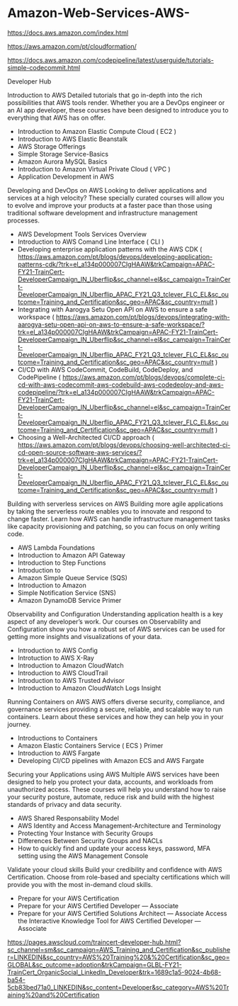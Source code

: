 # Amazon-Web-Services-AWS-
https://docs.aws.amazon.com/index.html

https://aws.amazon.com/pt/cloudformation/

https://docs.aws.amazon.com/codepipeline/latest/userguide/tutorials-simple-codecommit.html

Developer Hub 

Introduction to AWS
Detailed tutorials that go in-depth into the rich possibilities that AWS tools render. Whether you are a DevOps engineer or an AI app developer, these courses have been designed to introduce you to everything that AWS has on offer.
- Introduction to Amazon Elastic Compute Cloud ( EC2 ) 
- Introduction to AWS Elastic Beanstalk 
- AWS Storage Offerings
- Simple Storage Service-Basics
- Amazon Aurora MySQL Basics
- Introduction to Amazon Virtual Private Cloud ( VPC ) 
- Application Development in AWS 

Developing and DevOps on AWS 
Looking to deliver applications and services at a high velocity? These specially curated courses will allow you to evolve and improve your products at a faster pace than those using traditional software development and infrastructure management processes.
- AWS Development Tools Services Overview 
- Introduction to AWS Comand Line Interface ( CLI ) 
- Developing enterprise application patterns with the AWS CDK
( https://aws.amazon.com/pt/blogs/devops/developing-application-patterns-cdk/?trk=el_a134p000007CIgHAAW&trkCampaign=APAC-FY21-TrainCert-DeveloperCampaign_IN_Uberflip&sc_channel=el&sc_campaign=TrainCert-DeveloperCampaign_IN_Uberflip_APAC_FY21_Q3_tclever_FLC_EL&sc_outcome=Training_and_Certification&sc_geo=APAC&sc_country=mult ) 
- Integrating with Aarogya Setu Open API on AWS to ensure a safe workspace
( https://aws.amazon.com/pt/blogs/devops/integrating-with-aarogya-setu-open-api-on-aws-to-ensure-a-safe-workspace/?trk=el_a134p000007CIgHAAW&trkCampaign=APAC-FY21-TrainCert-DeveloperCampaign_IN_Uberflip&sc_channel=el&sc_campaign=TrainCert-DeveloperCampaign_IN_Uberflip_APAC_FY21_Q3_tclever_FLC_EL&sc_outcome=Training_and_Certification&sc_geo=APAC&sc_country=mult )
- CI/CD with AWS CodeCommit, CodeBuild, CodeDeploy, and CodePipeline 
(   https://aws.amazon.com/pt/blogs/devops/complete-ci-cd-with-aws-codecommit-aws-codebuild-aws-codedeploy-and-aws-codepipeline/?trk=el_a134p000007CIgHAAW&trkCampaign=APAC-FY21-TrainCert-DeveloperCampaign_IN_Uberflip&sc_channel=el&sc_campaign=TrainCert-DeveloperCampaign_IN_Uberflip_APAC_FY21_Q3_tclever_FLC_EL&sc_outcome=Training_and_Certification&sc_geo=APAC&sc_country=mult ) 
- Choosing a Well-Architected CI/CD approach ( https://aws.amazon.com/pt/blogs/devops/choosing-well-architected-ci-cd-open-source-software-aws-services/?trk=el_a134p000007CIgHAAW&trkCampaign=APAC-FY21-TrainCert-DeveloperCampaign_IN_Uberflip&sc_channel=el&sc_campaign=TrainCert-DeveloperCampaign_IN_Uberflip_APAC_FY21_Q3_tclever_FLC_EL&sc_outcome=Training_and_Certification&sc_geo=APAC&sc_country=mult )

Building with serverless services on AWS
Building more agile applications by taking the serverless route enables you to innovate and respond to change faster. Learn how AWS can handle infrastructure management tasks like capacity provisioning and patching, so you can focus on only writing code.
- AWS Lambda Foundations
- Introduction to Amazon API Gateway
- Introduction to Step Functions
- Introduction to
- Amazon Simple Queue Service (SQS)
- Introduction to Amazon
- Simple Notification Service (SNS)
- Amazon DynamoDB Service Primer

Observability and Configuration
Understanding application health is a key aspect of any developer’s work. Our courses on Observability and Configuration show you how a robust set of AWS services can be used for getting more insights and visualizations of your data.
- Introduction to AWS Config
- Introtuction to AWS X-Ray 
- Introduction to Amazon CloudWatch 
- Introduction to AWS CloudTrail
- Introduction to AWS Trusted Advisor 
- Introduction to Amazon CloudWatch Logs Insight 


Running Containers on AWS 
AWS offers diverse security, compliance, and governance services providing a secure, reliable, and scalable way to run containers. Learn about these services and how they can help you in your journey.
- Introductions to Containers 
- Amazon Elastic Containers Service ( ECS ) Primer 
- Introduction to AWS Fargate 
- Developing CI/CD pipelines with Amazon ECS and AWS Fargate 

Securing your Applications using AWS 
Multiple AWS services have been designed to help you protect your data, accounts, and workloads from unauthorized access. These courses will help you understand how to raise your security posture, automate, reduce risk and build with the highest standards of privacy and data security.
- AWS Shared Responsability Model 
- AWS Identity and Access Management-Architecture and Terminology 
- Protecting Your Instance with Security Groups
- Differences Between Security Groups and NACLs
- How to quickly find and update your access keys, password, MFA setting using the AWS Management Console

Validate yoour cloud skills
Build your credibility and confidence with AWS Certification. Choose from role-based and specialty certifications which will provide you with the most in-demand cloud skills.
- Prepare for your AWS Certification
- Prepare for your AWS Certified Developer — Associate
- Prepare for your AWS Certified Solutions Architect — Associate
Access the Interactive Knowledge Tool for AWS Certified Developer — Associate




https://pages.awscloud.com/traincert-developer-hub.html?sc_channel=sm&sc_campaign=AWS_Training_and_Certification&sc_publisher=LINKEDIN&sc_country=AWS%20Training%20&%20Certification&sc_geo=GLOBAL&sc_outcome=adoption&trkCampaign=GLBL-FY21-TrainCert_OrganicSocial_LinkedIn_Developer&trk=1689c1a5-9024-4b68-ba54-5cb83bed71a0_LINKEDIN&sc_content=Developer&sc_category=AWS%20Training%20and%20Certification






